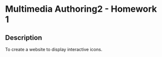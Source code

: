 # Multimedia Authoring2 - Homework 1

## Description
To create a website to display interactive icons.
